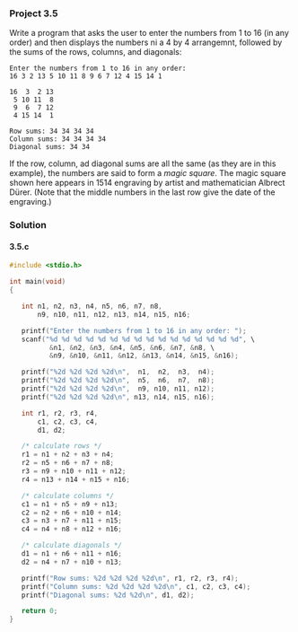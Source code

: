 ### Project 3.5
Write a program that asks the user to enter the numbers from 1 to 16 (in any order) and then displays the numbers ni a 4 by 4 arrangemnt, followed by the sums of the rows, columns, and diagonals:
```
Enter the numbers from 1 to 16 in any order:
16 3 2 13 5 10 11 8 9 6 7 12 4 15 14 1

16  3  2 13
 5 10 11  8
 9  6  7 12
 4 15 14  1

Row sums: 34 34 34 34
Column sums: 34 34 34 34
Diagonal sums: 34 34
```
If the row, column, ad diagonal sums are all the same (as they are in this example), the numbers are said to form a *magic square*. The magic square shown here appears in 1514 engraving by artist and mathematician Albrect Dürer. (Note that the middle numbers in the last row give the date of the engraving.)
### Solution
#### 3.5.c
```c
#include <stdio.h>

int main(void)
{

   int n1, n2, n3, n4, n5, n6, n7, n8,
       n9, n10, n11, n12, n13, n14, n15, n16;

   printf("Enter the numbers from 1 to 16 in any order: ");
   scanf("%d %d %d %d %d %d %d %d %d %d %d %d %d %d %d %d", \
          &n1, &n2, &n3, &n4, &n5, &n6, &n7, &n8, \
          &n9, &n10, &n11, &n12, &n13, &n14, &n15, &n16);

   printf("%2d %2d %2d %2d\n",  n1,  n2,  n3,  n4);
   printf("%2d %2d %2d %2d\n",  n5,  n6,  n7,  n8);
   printf("%2d %2d %2d %2d\n",  n9, n10, n11, n12);
   printf("%2d %2d %2d %2d\n", n13, n14, n15, n16);

   int r1, r2, r3, r4,
       c1, c2, c3, c4,
       d1, d2;

   /* calculate rows */
   r1 = n1 + n2 + n3 + n4;
   r2 = n5 + n6 + n7 + n8;
   r3 = n9 + n10 + n11 + n12;
   r4 = n13 + n14 + n15 + n16;

   /* calculate columns */
   c1 = n1 + n5 + n9 + n13;
   c2 = n2 + n6 + n10 + n14;
   c3 = n3 + n7 + n11 + n15;
   c4 = n4 + n8 + n12 + n16;

   /* calculate diagonals */
   d1 = n1 + n6 + n11 + n16;
   d2 = n4 + n7 + n10 + n13;

   printf("Row sums: %2d %2d %2d %2d\n", r1, r2, r3, r4);
   printf("Column sums: %2d %2d %2d %2d\n", c1, c2, c3, c4);
   printf("Diagonal sums: %2d %2d\n", d1, d2);

   return 0;
}
```
